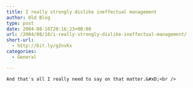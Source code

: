 ```yaml
---
title: I really strongly dislike ineffectual management
author: Old Blog
type: post
date: 2004-08-16T20:16:23+00:00
url: /2004/08/16/i-really-strongly-dislike-ineffectual-management/
short-url:
  - http://bit.ly/gZnvKx
categories:
  - General

---
```

<div class='microid-http+http:sha1:741a4a0b6842edc1648fff06c9253ceb4d5d4ad0'>
  
    And that's all I really need to say on that matter.&#xD;<br />
  
